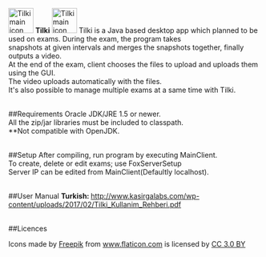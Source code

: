 <img src="https://cloud.githubusercontent.com/assets/20816596/22962432/697ddb0c-f355-11e6-8715-b0e4366ef041.png" width="50" height="50" alt="Tilki main icon"> <b>Tilki</b> <img src="https://cloud.githubusercontent.com/assets/20816596/22962432/697ddb0c-f355-11e6-8715-b0e4366ef041.png" width="50" height="50" alt="Tilki main icon">
Tilki is a Java based desktop app which planned to be used on exams. During the exam, the program takes <br>
snapshots at given intervals and merges the snapshots together, finally outputs a video. <br>
At the end of the exam, client chooses the files to upload and uploads them using the GUI. <br>
The video uploads automatically with the files. <br>
It's also possible to manage multiple exams at a same time with Tilki. <br> <br>

##Requirements
Oracle JDK/JRE 1.5 or newer. <br>
All the zip/jar libraries must be included to classpath. <br>
**Not compatible with OpenJDK.  <br> <br>

##Setup
After compiling, run program by executing MainClient.  <br>
To create, delete or edit exams; use FoxServerSetup   <br>
Server IP can be edited from MainClient(Defaultly localhost). <br> <br> 

##User Manual
<b>Turkish: </b>http://www.kasirgalabs.com/wp-content/uploads/2017/02/Tilki_Kullanim_Rehberi.pdf <br> <br>

##Licences
<div>Icons made by <a href="http://www.flaticon.com/authors/freepik" title="Freepik">Freepik</a> from <a href="http://www.flaticon.com" title="Flaticon">www.flaticon.com</a> is licensed by <a href="http://creativecommons.org/licenses/by/3.0/" title="Creative Commons BY 3.0" target="_blank">CC 3.0 BY</a></div>
